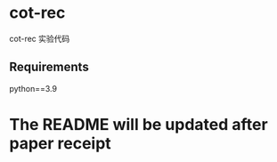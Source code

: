 # cot-rec

cot-rec 实验代码

## Requirements

python==3.9

# The README will be updated after paper receipt
